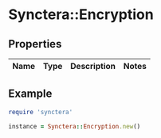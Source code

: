 # Synctera::Encryption

## Properties

| Name | Type | Description | Notes |
| ---- | ---- | ----------- | ----- |

## Example

```ruby
require 'synctera'

instance = Synctera::Encryption.new()
```

